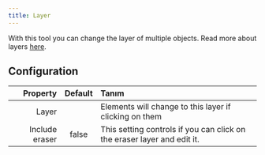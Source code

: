 ```yaml
---
title: Layer
---
```


With this tool you can change the layer of multiple objects. Read more about layers [here](../layers.md).

## Configuration

|       Property | Default | Tanım                                                                   |
| --------------:|:-------:|:----------------------------------------------------------------------- |
|          Layer |         | Elements will change to this layer if clicking on them                  |
| Include eraser |  false  | This setting controls if you can click on the eraser layer and edit it. |
